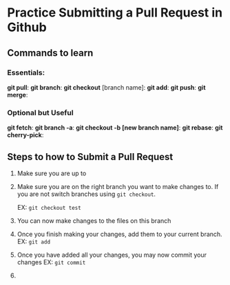 # Practice Submitting a Pull Request in Github

## Commands to learn

### Essentials:

**git pull**:
**git branch**:
**git checkout** [branch name]:
**git add**:
**git push**:
**git merge**:

### Optional but Useful

**git fetch**:
**git branch -a**:
**git checkout -b [new branch name]**:
**git rebase**:
**git cherry-pick**:

## Steps to how to Submit a Pull Request

1. Make sure you are up to

2. Make sure you are on the right branch you want to make changes to. If you are not switch branches using `git checkout`.

   EX: `git checkout test`

3. You can now make changes to the files on this branch

4. Once you finish making your changes, add them to your current branch.
   EX: `git add`

5. Once you have added all your changes, you may now commit your changes
   EX: `git commit`

6.
